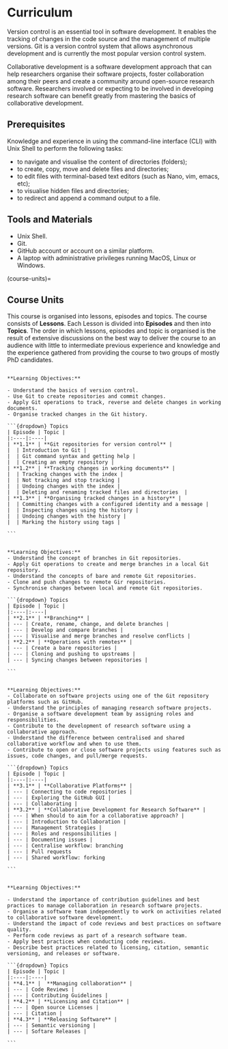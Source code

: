 # Curriculum

Version control is an essential tool in software development. It enables the tracking of changes in the code source and the management of multiple versions. Git is a version control system that allows asynchronous development and is currently the most popular version control system. 

Collaborative development is a software development approach that can help researchers organise their software projects, foster collaboration among their peers and create a community around open-source research software.
Researchers involved or expecting to be involved in developing research software can benefit greatly from mastering the basics of collaborative development.


## Prerequisites

Knowledge and experience in using the command-line interface (CLI) with Unix Shell to perform the following tasks:

* to navigate and visualise the content of directories (folders);
* to create, copy, move and delete files and directories;
* to edit files with terminal-based text editors (such as Nano, vim, emacs, etc);
* to visualise hidden files and directories;
* to redirect and append a command output to a file.

## Tools and Materials

* Unix Shell.
* Git.
* GitHub account or account on a similar platform.
* A laptop with administrative privileges running MacOS, Linux or Windows.

(course-units)=
## Course Units

This course is organised into lessons, episodes and topics. The course consists of **Lessons**. Each Lesson is divided into **Episodes** and then into **Topics**. The order in which lessons, episodes and topic is organised is the result of extensive discussions on the best way to deliver the course to an audience with little to intermediate previous experience and knowledge and the experience gathered from providing the course to two groups of mostly PhD candidates. 

````{card} Lesson 1: Fundamental Operations with Git 

**Learning Objectives:**

- Understand the basics of version control.
- Use Git to create repositories and commit changes.
- Apply Git operations to track, reverse and delete changes in working documents.
- Organise tracked changes in the Git history.

```{dropdown} Topics
| Episode | Topic |
|:----|:----|
| **1.1** | **Git repositories for version control** | 
|  | Introduction to Git | 
|  | Git command syntax and getting help | 
|  | Creating an empty repository | 
| **1.2** | **Tracking changes in working documents** | 
|  | Tracking changes with the index | 
|  | Not tracking and stop tracking | 
|  | Undoing changes with the index | 
|  | Deleting and renaming tracked files and directories  | 
| **1.3** | **Organising tracked changes in a history** | 
|  | Committing changes with a configured identity and a message | 
|  | Inspecting changes using the history | 
|  | Undoing changes with the history | 
|  | Marking the history using tags | 

```
````

````{card} Lesson 2: Branching and Remote Operations

**Learning Objectives:**
- Understand the concept of branches in Git repositories.
- Apply Git operations to create and merge branches in a local Git repository.
- Understand the concepts of bare and remote Git repositories. 
- Clone and push changes to remote Gir repositories.
- Synchronise changes between local and remote Git repositories.

```{dropdown} Topics
| Episode | Topic |
|:----|:----|
| **2.1** | **Branching** | 
| --- | Create, rename, change, and delete branches | 
| --- | Develop and compare branches | 
| --- | Visualise and merge branches and resolve conflicts | 
| **2.2** | **Operations with remotes** | 
| --- | Create a bare repositories |
| --- | Cloning and pushing to upstreams |
| --- | Syncing changes between repositories |

```
````

````{card} Lesson 3: Collaborative Software Development

**Learning Objectives:**
- Collaborate on software projects using one of the Git repository platforms such as GitHub.
- Understand the principles of managing research software projects.
- Organise a software development team by assigning roles and responsibilities.
- Contribute to the development of research software using a collaborative approach.
- Understand the difference between centralised and shared collaborative workflow and when to use them.
- Contribute to open or close software projects using features such as issues, code changes, and pull/merge requests.

```{dropdown} Topics
| Episode | Topic |
|:----|:----|
| **3.1** | **Collaborative Platforms** |
| --- | Connecting to code repositories |
| --- | Exploring the GitHub GUI |
| --- | Collaborating |
| **3.2** | **Collaborative Development for Research Software** |
| --- | When should to aim for a collaborative approach? |
| --- | Introduction to Collaboration |
| --- | Management Strategies |
| --- | Roles and responsibilities |
| --- | Documenting issues |
| --- | Centralise workflow: branching
| --- | Pull requests
| --- | Shared workflow: forking

```
````


````{card} Lesson 4: Managing Collaboration and Best Practices

**Learning Objectives:**

- Understand the importance of contribution guidelines and best practices to manage collaboration in research software projects.
- Organise a software team independently to work on activities related to collaborative software development.
- Understand the impact of code reviews and best practices on software quality.
- Perform code reviews as part of a research software team.
- Apply best practices when conducting code reviews. 
- Describe best practices related to licensing, citation, semantic versioning, and releases or software.

```{dropdown} Topics
| Episode | Topic |
|:----|:----|
| **4.1** |  **Managing collaboration** |
| --- | Code Reviews |
| --- | Contributing Guidelines |
| **4.2** | **Licensing and Citation** |
| --- | Open source Licenses |
| --- | Citation |
| **4.3** | **Releasing Software** | 
| --- | Semantic versioning |
| --- | Softare Releases |

```
````
